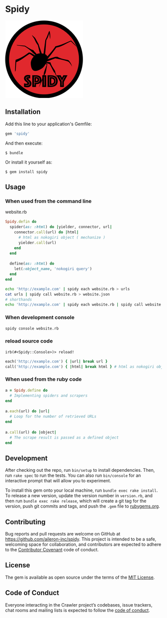 # Spidy

![logo](https://github.com/aileron-inc/spidy/raw/master/spidy.png)

## Installation

Add this line to your application's Gemfile:

```ruby
gem 'spidy'
```

And then execute:

    $ bundle

Or install it yourself as:

    $ gem install spidy

## Usage

### When used from the command line

website.rb
```rb
Spidy.defin do
  spider(as: :html) do |yielder, connector, url|
    connector.call(url) do |html|
      # html as nokogiri object ( mechanize )
      yielder.call(url)
    end
  end

  define(as: :html) do
    let(:object_name, 'nokogiri query')
  end
end
```
```bash
echo 'http://example.com' | spidy each website.rb > urls
cat urls | spidy call website.rb > website.json
# shorthands
echo 'http://example.com' | spidy each website.rb | spidy call website.rb | jq .
```

### When development console
```bash
spidy console website.rb
```

### reload source code
```
irb(#<Spidy::Console>)> reload!
```

```rb
each('http://example.com') { |url| break url }
call('http://example.com') { |html| break html } # html as nokogiri object ( mechanize )
```

### When used from the ruby code
```rb
a = Spidy.define do
  # Implementing spiders and scrapers
end

a.each(url) do |url|
  # Loop for the number of retrieved URLs
end

a.call(url) do |object|
  # The scrape result is passed as a defined object
end
```

## Development

After checking out the repo, run `bin/setup` to install dependencies. Then, run `rake spec` to run the tests. You can also run `bin/console` for an interactive prompt that will allow you to experiment.

To install this gem onto your local machine, run `bundle exec rake install`. To release a new version, update the version number in `version.rb`, and then run `bundle exec rake release`, which will create a git tag for the version, push git commits and tags, and push the `.gem` file to [rubygems.org](https://rubygems.org).

## Contributing

Bug reports and pull requests are welcome on GitHub at https://github.com/aileron-inc/spidy. This project is intended to be a safe, welcoming space for collaboration, and contributors are expected to adhere to the [Contributor Covenant](http://contributor-covenant.org) code of conduct.

## License

The gem is available as open source under the terms of the [MIT License](https://opensource.org/licenses/MIT).

## Code of Conduct

Everyone interacting in the Crawler project’s codebases, issue trackers, chat rooms and mailing lists is expected to follow the [code of conduct](https://github.com/aileron-inc/spidy/blob/master/CODE_OF_CONDUCT.md).
